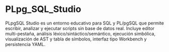 # PLpg_SQL_Studio
PLpgSQL Studio es un entorno educativo para SQL y PL/pgSQL que permite escribir, analizar y ejecutar scripts sin base de datos real. Incluye editor multi-pestaña, análisis léxico/sintáctico/semántico, ejecución simbólica, visualización de AST y tabla de símbolos, interfaz tipo Workbench y persistencia YAML.
